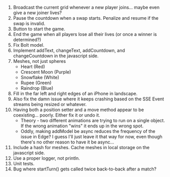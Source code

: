 1. Broadcast the current grid whenever a new player joins... maybe even give a new joiner lives?
2. Pause the countdown when a swap starts. Penalize and resume if the swap is invalid.
3. Button to start the game.
4. End the game when all players lose all their lives (or once a winner is determined?)
5. Fix Bolt model.
6. Implement addText, changeText, addCountdown, and changeCountdown in the javascript side.
7. Meshes, not just spheres
    * Heart (Red)
    * Crescent Moon (Purple)
    * Snowflake (White)
    * Rupee (Green)
    * Raindrop (Blue)
8. Fill in the far left and right edges of an iPhone in landscape.
9. Also fix the damn issue where it keeps crashing based on the SSE Event streams being resized or whatever.
10. Having both a position setter and a move method appear to be coexisting... poorly. Either fix it or undo it.
    * Theory - two different animations are trying to run on a single object. If the wrong animation "wins" it ends up in the wrong spot.
    * Oddly, making addModel be async reduces the frequency of the issue in Edge? I guess I'll just leave it that way for now, even though there's no other reason to have it be async...
11. Include a hash for meshes. Cache meshes in local storage on the javascript side.
12. Use a proper logger, not println.
13. Unit tests.
14. Bug where startTurn() gets called twice back-to-back after a match?